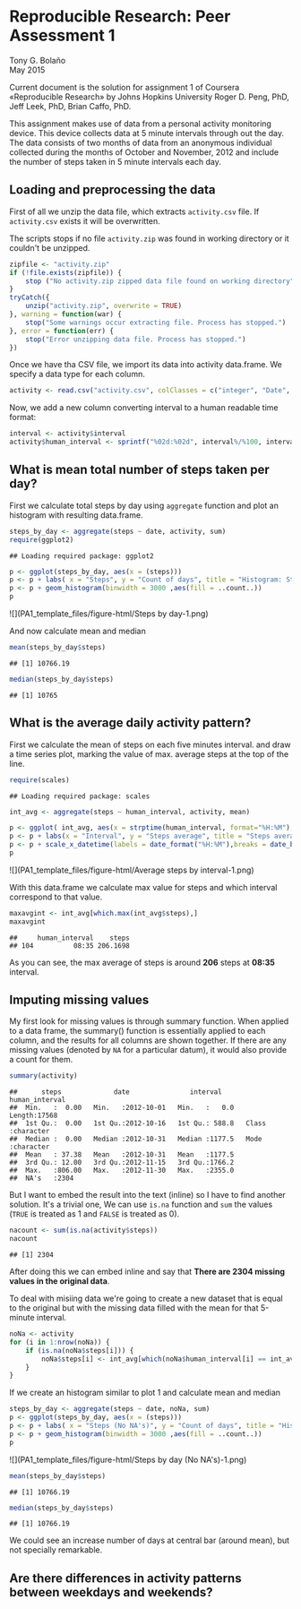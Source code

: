 # Reproducible Research: Peer Assessment 1
Tony G. Bolaño  
May 2015  

Current document is the solution for assignment 1 of Coursera &laquo;Reproducible Research&raquo; by Johns Hopkins University Roger D. Peng, PhD, Jeff Leek, PhD, Brian Caffo, PhD.

This assignment makes use of data from a personal activity monitoring device. This device collects data at 5 minute intervals through out the day. The data consists of two months of data from an anonymous individual collected during the months of October and November, 2012 and include the number of steps taken in 5 minute intervals each day.

## Loading and preprocessing the data

First of all we unzip the data file, which extracts ```activity.csv``` file. If ```activity.csv``` exists it will be overwritten.

The scripts stops if no file ```activity.zip``` was found in working directory or it couldn't be unzipped.




```r
zipfile <- "activity.zip"
if (!file.exists(zipfile)) {
    stop ("No activity.zip zipped data file found on working directory")
}
tryCatch({
    unzip("activity.zip", overwrite = TRUE)
}, warning = function(war) {
    stop("Some warnings occur extracting file. Process has stopped.")
}, error = function(err) {
    stop("Error unzipping data file. Process has stopped.")
})
```

Once we have tha CSV file, we import its data into activity data.frame. We specify a data type for each column.


```r
activity <- read.csv("activity.csv", colClasses = c("integer", "Date", "integer"))
```

Now, we add a new column converting interval to a human readable time format:


```r
interval <- activity$interval
activity$human_interval <- sprintf("%02d:%02d", interval%/%100, interval%%100)
```

## What is mean total number of steps taken per day?

First we calculate total steps by day using ```aggregate``` function and plot an histogram with resulting data.frame.


```r
steps_by_day <- aggregate(steps ~ date, activity, sum)
require(ggplot2)
```

```
## Loading required package: ggplot2
```

```r
p <- ggplot(steps_by_day, aes(x = (steps)))
p <- p + labs( x = "Steps", y = "Count of days", title = "Histogram: Steps taken per day")
p <- p + geom_histogram(binwidth = 3000 ,aes(fill = ..count..))
p
```

![](PA1_template_files/figure-html/Steps by day-1.png) 

And now calculate mean and median


```r
mean(steps_by_day$steps)
```

```
## [1] 10766.19
```

```r
median(steps_by_day$steps)
```

```
## [1] 10765
```

## What is the average daily activity pattern?

First we calculate the mean of steps on each five minutes interval. and draw a time series plot, marking the value of max. average steps at the top of the line.


```r
require(scales)
```

```
## Loading required package: scales
```

```r
int_avg <- aggregate(steps ~ human_interval, activity, mean)

p <- ggplot( int_avg, aes(x = strptime(human_interval, format="%H:%M"), y = steps)) + geom_line(colour = "#0000CC", aes(group = 1))
p <- p + labs(x = "Interval", y = "Steps average", title = "Steps average by time interval")
p <- p + scale_x_datetime(labels = date_format("%H:%M"),breaks = date_breaks("4 hour"))
p
```

![](PA1_template_files/figure-html/Average steps by interval-1.png) 

With this data.frame we calculate max value for steps and which interval correspond to that value.


```r
maxavgint <- int_avg[which.max(int_avg$steps),]
maxavgint
```

```
##     human_interval    steps
## 104          08:35 206.1698
```

As you can see, the max average of steps is around **206** steps at **08:35** interval.


## Imputing missing values

My first look for missing values is through summary function. When applied to a data frame, the summary() function is essentially applied to each column, and the results for all columns are shown together. If there are any missing values (denoted by ```NA``` for a particular datum), it would also provide a count for them.


```r
summary(activity)
```

```
##      steps             date               interval      human_interval    
##  Min.   :  0.00   Min.   :2012-10-01   Min.   :   0.0   Length:17568      
##  1st Qu.:  0.00   1st Qu.:2012-10-16   1st Qu.: 588.8   Class :character  
##  Median :  0.00   Median :2012-10-31   Median :1177.5   Mode  :character  
##  Mean   : 37.38   Mean   :2012-10-31   Mean   :1177.5                     
##  3rd Qu.: 12.00   3rd Qu.:2012-11-15   3rd Qu.:1766.2                     
##  Max.   :806.00   Max.   :2012-11-30   Max.   :2355.0                     
##  NA's   :2304
```

But I want to embed the result into the text (inline) so I have to find another solution. It's a trivial one, We can use ```is.na``` function and ```sum``` the values (```TRUE``` is treated as 1 and ```FALSE``` is treated as 0).


```r
nacount <- sum(is.na(activity$steps))
nacount
```

```
## [1] 2304
```

After doing this we can embed inline and say that **There are 2304 missing values in the original data**.

To deal with misiing data we're going to create a new dataset that is equal to the original but with the missing data filled with the mean for that 5-minute interval.


```r
noNa <- activity
for (i in 1:nrow(noNa)) {
    if (is.na(noNa$steps[i])) {
        noNa$steps[i] <- int_avg[which(noNa$human_interval[i] == int_avg$human_interval),]$steps
    }
}
```

If we create an histogram similar to plot 1 and calculate mean and median


```r
steps_by_day <- aggregate(steps ~ date, noNa, sum)
p <- ggplot(steps_by_day, aes(x = (steps)))
p <- p + labs( x = "Steps (No NA's)", y = "Count of days", title = "Histogram: Steps taken per day (filling NA's)")
p <- p + geom_histogram(binwidth = 3000 ,aes(fill = ..count..))
p
```

![](PA1_template_files/figure-html/Steps by day (No NA's)-1.png) 


```r
mean(steps_by_day$steps)
```

```
## [1] 10766.19
```

```r
median(steps_by_day$steps)
```

```
## [1] 10766.19
```

We could see an increase number of days at central bar (around mean), but not specially remarkable.

## Are there differences in activity patterns between weekdays and weekends?
